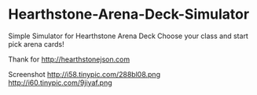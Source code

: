 Hearthstone-Arena-Deck-Simulator
================================
Simple Simulator for Hearthstone Arena Deck
Choose your class and start pick arena cards!

Thank for http://hearthstonejson.com

Screenshot
http://i58.tinypic.com/288bl08.png
http://i60.tinypic.com/9jiyaf.png
